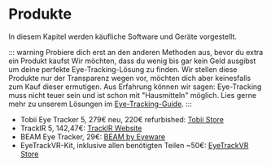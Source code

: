 # Produkte

In diesem Kapitel werden käufliche Software und Geräte vorgestellt.

::: warning Probiere dich erst an den anderen Methoden aus, bevor du extra ein Produkt kaufst
Wir möchten, dass du wenig bis gar kein Geld ausgibst um deine perfekte Eye-Tracking-Lösung zu finden.
Wir stellen diese Produkte nur der Transparenz wegen vor, möchten dich aber keinesfalls zum Kauf dieser ermutigen.
Aus Erfahrung können wir sagen: Eye-Tracking muss nicht teuer sein und ist schon mit "Hausmitteln" möglich.
Lies gerne mehr zu unserem Lösungen im [Eye-Tracking-Guide](/de/03-der-eye-tracking-guide/01-einfuehrung).
:::

- Tobii Eye Tracker 5, 279€ neu, 220€ refurbished: [Tobii Store](https://gaming.tobii.com/product/refurbished-tobii-eye-tracker-5/)
- TrackIR 5, 142,47€: [TrackIR Website](https://www.trackir.com/trackir5/)
- BEAM Eye Tracker, 29€: [BEAM by Eyeware](https://beam.eyeware.tech/get-beam/)
- EyeTrackVR-Kit, inklusive allen benötigten Teilen ~50€: [EyeTrackVR Store](https://store.eyetrackvr.dev/products/v4-mini-fully-solderless-kit)
